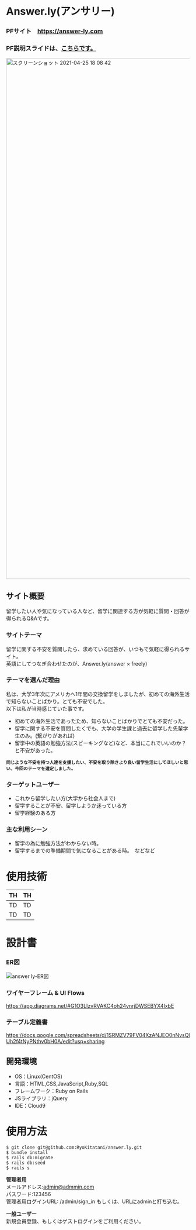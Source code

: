 # Answer.ly(アンサリー)　
### PFサイト　https://answer-ly.com
### PF説明スライドは、[こちらです。](https://docs.google.com/presentation/d/e/2PACX-1vQhkmR9JhIHXfzovSD-BTwM223TTEY0wRprbAgW7G2TCSfaflzHulEM3YFgiWI5qSf8nKwk8orSoz-f/pub?start=false&loop=false&delayms=3000)
<img width="1425" alt="スクリーンショット 2021-04-25 18 08 42" src="https://user-images.githubusercontent.com/77328172/115987746-4a77d200-a5f1-11eb-925b-edfbd96b8d00.png">

## サイト概要 
留学したい人や気になっている人など、留学に関連する方が気軽に質問・回答が得られるQ&Aです。

### サイトテーマ

留学に関する不安を質問したら、求めている回答が、いつもで気軽に得られるサイト。<br>
英語にしてつなぎ合わせたのが、Answer.ly(answer × freely)

### テーマを選んだ理由

私は、大学3年次にアメリカへ1年間の交換留学をしましたが、初めての海外生活で知らないことばかり。とても不安でした。<br>
以下は私が当時感じていた事です。

* 初めての海外生活であったため、知らないことばかりでとても不安だった。
* 留学に関する不安を質問したくでも、大学の学生課と過去に留学した先輩学生のみ。(繋がりがあれば)
* 留学中の英語の勉強方法(スピーキングなど)など、本当にこれでいいのか？と不安があった。

**``同じような不安を持つ人達を支援したい、不安を取り除きより良い留学生活にしてほしいと思い、今回のテーマを選定しました。``**

### ターゲットユーザー

* これから留学したい方(大学から社会人まで)
* 留学することが不安、留学しようか迷っている方
* 留学経験のある方

### 主な利用シーン

* 留学の為に勉強方法がわからない時。
* 留学するまでの準備期間で気になることがある時。　などなど

# 使用技術

|  TH  |  TH  |
| ---- | ---- |
|  TD  |  TD  |
|  TD  |  TD  |

# 設計書

### ER図
![answer ly-ER図](https://user-images.githubusercontent.com/77328172/116401217-f3c6fe00-a865-11eb-8ba6-51286049d483.jpg)

### ワイヤーフレーム & UI Flows
https://app.diagrams.net/#G1O3LIzvRVAKC4oh24vnrjDWSEBYX4IxbE

### テーブル定義書　

https://docs.google.com/spreadsheets/d/1SRMZV79FV04XzANJEO0nNvsQlUh2f4tNyPNthv0bH0A/edit?usp=sharing

## 開発環境

* OS：Linux(CentOS)
* 言語：HTML,CSS,JavaScript,Ruby,SQL
* フレームワーク：Ruby on Rails
* JSライブラリ：jQuery
* IDE：Cloud9

# 使用方法

```
$ git clone git@github.com:RyoKitatani/answer.ly.git
$ bundle install
$ rails db:migrate
$ rails db:seed
$ rails s
```

**管理者用**<br>
メールアドレス:admin@admmin.com<br>
パスワード:123456<br>
管理者用ログインURL: /admin/sign_in
もしくは、URLにadminと打ち込む。

**一般ユーザー**<br>
新規会員登録、もしくはゲストログインをご利用ください。


